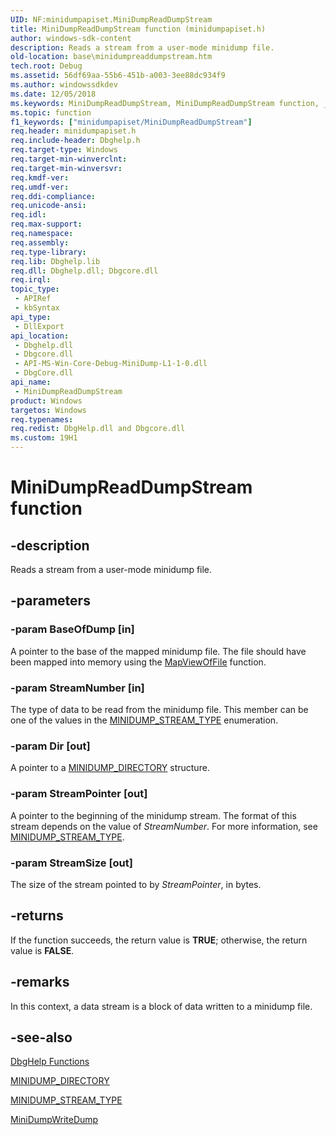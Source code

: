 ```yaml
---
UID: NF:minidumpapiset.MiniDumpReadDumpStream
title: MiniDumpReadDumpStream function (minidumpapiset.h)
author: windows-sdk-content
description: Reads a stream from a user-mode minidump file.
old-location: base\minidumpreaddumpstream.htm
tech.root: Debug
ms.assetid: 56df69aa-55b6-451b-a003-3ee88dc934f9
ms.author: windowssdkdev
ms.date: 12/05/2018
ms.keywords: MiniDumpReadDumpStream, MiniDumpReadDumpStream function, _win32_minidumpreaddumpstream, base.minidumpreaddumpstream, minidumpapiset/MiniDumpReadDumpStream
ms.topic: function
f1_keywords: ["minidumpapiset/MiniDumpReadDumpStream"]
req.header: minidumpapiset.h
req.include-header: Dbghelp.h
req.target-type: Windows
req.target-min-winverclnt: 
req.target-min-winversvr: 
req.kmdf-ver: 
req.umdf-ver: 
req.ddi-compliance: 
req.unicode-ansi: 
req.idl: 
req.max-support: 
req.namespace: 
req.assembly: 
req.type-library: 
req.lib: Dbghelp.lib
req.dll: Dbghelp.dll; Dbgcore.dll
req.irql: 
topic_type:
 - APIRef
 - kbSyntax
api_type:
 - DllExport
api_location:
 - Dbghelp.dll
 - Dbgcore.dll
 - API-MS-Win-Core-Debug-MiniDump-L1-1-0.dll
 - DbgCore.dll
api_name:
 - MiniDumpReadDumpStream
product: Windows
targetos: Windows
req.typenames: 
req.redist: DbgHelp.dll and Dbgcore.dll
ms.custom: 19H1
---
```


# MiniDumpReadDumpStream function


## -description


Reads a stream from a user-mode minidump file.


## -parameters




### -param BaseOfDump [in]

A pointer to the base of the mapped minidump file. The file should have been mapped into memory using the 
      <a href="https://docs.microsoft.com/windows/desktop/api/memoryapi/nf-memoryapi-mapviewoffile">MapViewOfFile</a> function.


### -param StreamNumber [in]

The type of data to be read from the minidump file. This member can be one of the values in the 
      <a href="https://docs.microsoft.com/windows/desktop/api/minidumpapiset/ne-minidumpapiset-_minidump_stream_type">MINIDUMP_STREAM_TYPE</a> enumeration.


### -param Dir [out]

A pointer to a <a href="https://docs.microsoft.com/windows/desktop/api/minidumpapiset/ns-minidumpapiset-_minidump_directory">MINIDUMP_DIRECTORY</a> 
      structure.


### -param StreamPointer [out]

A pointer to the beginning of the minidump stream. The format of this stream depends on the value of 
      <i>StreamNumber</i>. For more information, see 
      <a href="https://docs.microsoft.com/windows/desktop/api/minidumpapiset/ne-minidumpapiset-_minidump_stream_type">MINIDUMP_STREAM_TYPE</a>.


### -param StreamSize [out]

The size of the stream pointed to by <i>StreamPointer</i>, in bytes.


## -returns



If the function succeeds, the return value is <b>TRUE</b>; otherwise, the return 
       value is <b>FALSE</b>.




## -remarks



In this context, a data stream is a block of data written to a minidump file.




## -see-also




<a href="https://docs.microsoft.com/windows/desktop/Debug/dbghelp-functions">DbgHelp Functions</a>



<a href="https://docs.microsoft.com/windows/desktop/api/minidumpapiset/ns-minidumpapiset-_minidump_directory">MINIDUMP_DIRECTORY</a>



<a href="https://docs.microsoft.com/windows/desktop/api/minidumpapiset/ne-minidumpapiset-_minidump_stream_type">MINIDUMP_STREAM_TYPE</a>



<a href="https://docs.microsoft.com/windows/desktop/api/minidumpapiset/nf-minidumpapiset-minidumpwritedump">MiniDumpWriteDump</a>
 

 

